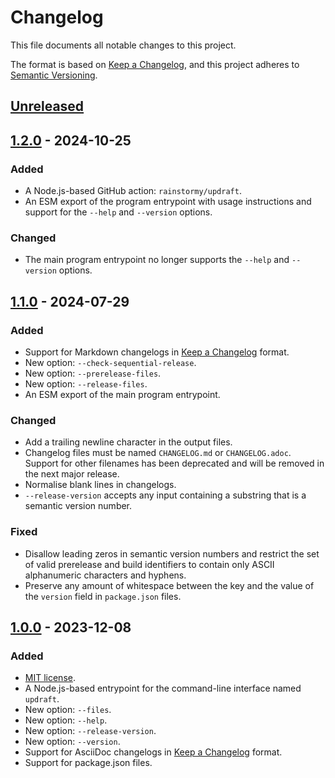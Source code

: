 # Changelog

This file documents all notable changes to this project.

The format is based on [Keep a Changelog](https://keepachangelog.com/en/1.1.0),
and this project adheres
to [Semantic Versioning](https://semver.org/spec/v2.0.0.html).

## [Unreleased]

## [1.2.0] - 2024-10-25
### Added
- A Node.js-based GitHub action: `rainstormy/updraft`.
- An ESM export of the program entrypoint with usage instructions and support
  for the `--help` and `--version` options.

### Changed
- The main program entrypoint no longer supports the `--help` and `--version`
  options.

## [1.1.0] - 2024-07-29
### Added
- Support for Markdown changelogs
  in [Keep a Changelog](https://keepachangelog.com/en/1.1.0) format.
- New option: `--check-sequential-release`.
- New option: `--prerelease-files`.
- New option: `--release-files`.
- An ESM export of the main program entrypoint.

### Changed
- Add a trailing newline character in the output files.
- Changelog files must be named `CHANGELOG.md` or `CHANGELOG.adoc`. Support for
  other filenames has been deprecated and will be removed in the next major
  release.
- Normalise blank lines in changelogs.
- `--release-version` accepts any input containing a substring that is a
  semantic version number.

### Fixed
- Disallow leading zeros in semantic version numbers and restrict the set of
  valid prerelease and build identifiers to contain only ASCII alphanumeric
  characters and hyphens.
- Preserve any amount of whitespace between the key and the value of
  the `version` field in `package.json` files.

## [1.0.0] - 2023-12-08
### Added
- [MIT license](https://choosealicense.com/licenses/mit).
- A Node.js-based entrypoint for the command-line interface named `updraft`.
- New option: `--files`.
- New option: `--help`.
- New option: `--release-version`.
- New option: `--version`.
- Support for AsciiDoc changelogs
  in [Keep a Changelog](https://keepachangelog.com/en/1.1.0) format.
- Support for package.json files.

[unreleased]: https://github.com/rainstormy/updraft/compare/v1.2.0...HEAD
[1.2.0]: https://github.com/rainstormy/updraft/compare/v1.1.0...v1.2.0
[1.1.0]: https://github.com/rainstormy/updraft/compare/v1.0.0...v1.1.0
[1.0.0]: https://github.com/rainstormy/updraft/releases/tag/v1.0.0
